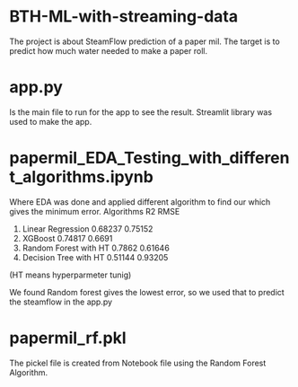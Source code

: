 # BTH-ML-with-streaming-data
The project is about SteamFlow prediction of a paper mil. The target is to predict how much water needed to make a paper roll.

# app.py
Is the main file to run for the app to see the result. Streamlit library was used to make the app.

# papermil_EDA_Testing_with_different_algorithms.ipynb
Where EDA was done and applied different algorithm to find our which gives the minimum error. 
   Algorithms	            R2	     RMSE
1.	Linear Regression	    0.68237	0.75152
2.	XGBoost	              0.74817	0.6691
3.	Random Forest with HT	0.7862	0.61646
4.	Decision Tree with HT	0.51144	0.93205

(HT means hyperparmeter tunig)

We found Random forest gives the lowest error, so we used that to predict the steamflow in the app.py 

# papermil_rf.pkl
The pickel file is created from Notebook file using the Random Forest Algorithm. 


